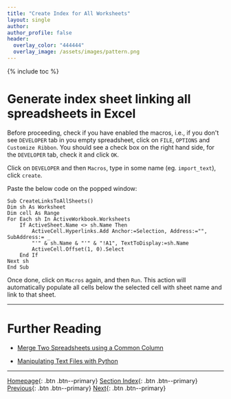 ```yaml
---
title: "Create Index for All Worksheets"
layout: single
author:
author_profile: false
header:
  overlay_color: "444444"
  overlay_image: /assets/images/pattern.png
---
```


{% include toc %}

# Generate index sheet linking all spreadsheets in Excel

Before proceeding, check if you have enabled the macros, i.e., if you don't see `DEVELOPER` tab in you empty spreadsheet,  click on `FILE`, `OPTIONS` and `Customize Ribbon`. You should see a check box on the right hand side, for the `DEVELOPER` tab, check it and click `OK`.

Click on `DEVELOPER` and then `Macros`, type in some name (eg. `import_text`), click `create`.

Paste the below code on the popped window:

```
Sub CreateLinksToAllSheets()
Dim sh As Worksheet
Dim cell As Range
For Each sh In ActiveWorkbook.Worksheets
    If ActiveSheet.Name <> sh.Name Then
        ActiveCell.Hyperlinks.Add Anchor:=Selection, Address:="", SubAddress:= _
        "'" & sh.Name & "'" & "!A1", TextToDisplay:=sh.Name
        ActiveCell.Offset(1, 0).Select
    End If
Next sh
End Sub
```

Once done, click on  `Macros` again, and then `Run`. This action will automatically populate all cells below the selected cell with sheet name and link to that sheet.




___
# Further Reading
* [Merge Two Spreadsheets using a Common Column](05-tutorial-merge-spreadsheets-by-column)

* [Manipulating Text Files with Python](../02-PYTHON/01-manipulate-data-with-python)


___

[Homepage](../../../index.md){: .btn  .btn--primary}
[Section Index](../../00-DataParsing-LandingPage){: .btn  .btn--primary}
[Previous](03-tutorial-export-multiple-worksheets){: .btn  .btn--primary}
[Next](05-tutorial-merge-spreadsheets-by-column){: .btn  .btn--primary}
